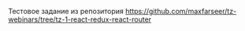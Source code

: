Тестовое задание из репозитория 
https://github.com/maxfarseer/tz-webinars/tree/tz-1-react-redux-react-router